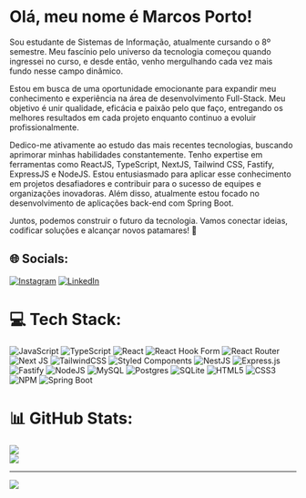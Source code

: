 # Olá, meu nome é Marcos Porto!
Sou estudante de Sistemas de Informação, atualmente cursando o 8º semestre. Meu fascínio pelo universo da tecnologia começou quando ingressei no curso, e desde então, venho mergulhando cada vez mais fundo nesse campo dinâmico.

Estou em busca de uma oportunidade emocionante para expandir meu conhecimento e experiência na área de desenvolvimento Full-Stack. Meu objetivo é unir qualidade, eficácia e paixão pelo que faço, entregando os melhores resultados em cada projeto enquanto continuo a evoluir profissionalmente.

Dedico-me ativamente ao estudo das mais recentes tecnologias, buscando aprimorar minhas habilidades constantemente. Tenho expertise em ferramentas como ReactJS, TypeScript, NextJS, Tailwind CSS, Fastify, ExpressJS e NodeJS. Estou entusiasmado para aplicar esse conhecimento em projetos desafiadores e contribuir para o sucesso de equipes e organizações inovadoras. Além disso, atualmente estou focado no desenvolvimento de aplicações back-end com Spring Boot.

Juntos, podemos construir o futuro da tecnologia. Vamos conectar ideias, codificar soluções e alcançar novos patamares! 🚀

## 🌐 Socials:
[![Instagram](https://img.shields.io/badge/Instagram-%23E4405F.svg?logo=Instagram&logoColor=white)](https://instagram.com/marqu1nhosp) [![LinkedIn](https://img.shields.io/badge/LinkedIn-%230077B5.svg?logo=linkedin&logoColor=white)](https://linkedin.com/in/https://www.linkedin.com/in/marqu1nhosp) 

# 💻 Tech Stack:
![JavaScript](https://img.shields.io/badge/javascript-%23323330.svg?style=for-the-badge&logo=javascript&logoColor=%23F7DF1E) ![TypeScript](https://img.shields.io/badge/typescript-%23007ACC.svg?style=for-the-badge&logo=typescript&logoColor=white) ![React](https://img.shields.io/badge/react-%2320232a.svg?style=for-the-badge&logo=react&logoColor=%2361DAFB) ![React Hook Form](https://img.shields.io/badge/React%20Hook%20Form-%23EC5990.svg?style=for-the-badge&logo=reacthookform&logoColor=white) ![React Router](https://img.shields.io/badge/React_Router-CA4245?style=for-the-badge&logo=react-router&logoColor=white) ![Next JS](https://img.shields.io/badge/Next-black?style=for-the-badge&logo=next.js&logoColor=white) ![TailwindCSS](https://img.shields.io/badge/tailwindcss-%2338B2AC.svg?style=for-the-badge&logo=tailwind-css&logoColor=white) ![Styled Components](https://img.shields.io/badge/styled--components-DB7093?style=for-the-badge&logo=styled-components&logoColor=white) ![NestJS](https://img.shields.io/badge/nestjs-%23E0234E.svg?style=for-the-badge&logo=nestjs&logoColor=white) ![Express.js](https://img.shields.io/badge/express.js-%23404d59.svg?style=for-the-badge&logo=express&logoColor=%2361DAFB) ![Fastify](https://img.shields.io/badge/fastify-%23000000.svg?style=for-the-badge&logo=fastify&logoColor=white) ![NodeJS](https://img.shields.io/badge/node.js-6DA55F?style=for-the-badge&logo=node.js&logoColor=white) ![MySQL](https://img.shields.io/badge/mysql-%2300000f.svg?style=for-the-badge&logo=mysql&logoColor=white) ![Postgres](https://img.shields.io/badge/postgres-%23316192.svg?style=for-the-badge&logo=postgresql&logoColor=white) ![SQLite](https://img.shields.io/badge/sqlite-%2307405e.svg?style=for-the-badge&logo=sqlite&logoColor=white) ![HTML5](https://img.shields.io/badge/html5-%23E34F26.svg?style=for-the-badge&logo=html5&logoColor=white) ![CSS3](https://img.shields.io/badge/css3-%231572B6.svg?style=for-the-badge&logo=css3&logoColor=white) ![NPM](https://img.shields.io/badge/NPM-%23CB3837.svg?style=for-the-badge&logo=npm&logoColor=white) ![Spring Boot](https://img.shields.io/badge/spring%20boot-%236DB33F.svg?style=for-the-badge&logo=spring-boot&logoColor=white)

# 📊 GitHub Stats:
![](https://github-readme-stats-sigma-five.vercel.app/api?username=marqu1nhosp&theme=tokyonight&hide_border=false&include_all_commits=false&count_private=false)<br/>
![](https://github-readme-stats-sigma-five.vercel.app/api/top-langs/?username=marqu1nhosp&theme=tokyonight&hide_border=false&include_all_commits=false&count_private=false&layout=compact)

---
[![](https://visitcount.itsvg.in/api?id=marqu1nhosp&icon=0&color=0)](https://visitcount.itsvg.in)

<!-- Proudly created with GPRM ( https://gprm.itsvg.in ) -->



